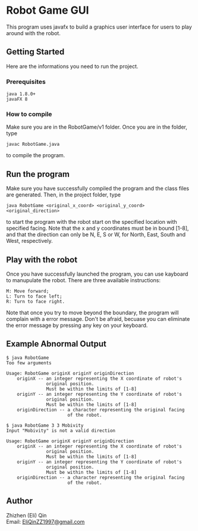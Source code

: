 # Robot Game GUI
This program uses javafx to build a graphics user interface for users to play
around with the robot.

## Getting Started
Here are the informations you need to run the project.

### Prerequisites
```
java 1.8.0+
javaFX 8
```

### How to compile
Make sure you are in the RobotGame/v1 folder. Once you are in the folder, type
```
javac RobotGame.java
```
to compile the program.

## Run the program
Make sure you have successfully compiled the program and the class files are
generated. Then, in the project folder, type
```
java RobotGame <original_x_coord> <original_y_coord> <original_direction>
```
to start the program with the robot start on the specified location with
specified facing. Note that the x and y coordinates must be in bound [1-8], and
that the direction can only be N, E, S or W, for North, East, South and West,
respectively.

## Play with the robot
Once you have successfully launched the program, you can use kayboard to 
manupulate the robot. There are three available instructions:
```
M: Move forward;
L: Turn to face left;
R: Turn to face right.
```
Note that once you try to move beyond the boundary, the program will complain 
with a error message. Don't be afraid, becuase you can eliminate the error
message by pressing any key on your keyboard.

## Example Abnormal Output
```
$ java RobotGame 
Too few arguments

Usage: RobotGame originX originY originDirection
    originX -- an integer representing the X coordinate of robot's 
               original position.
               Must be within the limits of [1-8]
    originY -- an integer representing the Y coordinate of robot's 
               original position.
               Must be within the limits of [1-8]
    originDirection -- a character representing the original facing 
                       of the robot.
```
```
$ java RobotGame 3 3 Mobivity
Input "Mobivity" is not a valid direction

Usage: RobotGame originX originY originDirection
    originX -- an integer representing the X coordinate of robot's 
               original position.
               Must be within the limits of [1-8]
    originY -- an integer representing the Y coordinate of robot's 
               original position.
               Must be within the limits of [1-8]
    originDirection -- a character representing the original facing 
                       of the robot.
```

## Author
Zhizhen (Eli) Qin<br />
Email: EliQinZZ1997@gmail.com
